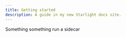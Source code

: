 ```yaml
---
title: Getting started
description: A guide in my new Starlight docs site.
---
```


Something something run a sidecar

